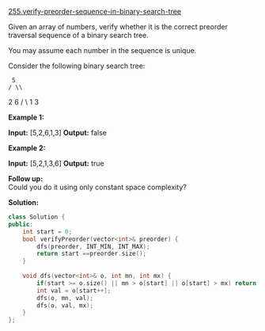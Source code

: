 [255.verify-preorder-sequence-in-binary-search-tree](https://leetcode.com/problems/verify-preorder-sequence-in-binary-search-tree/)  

Given an array of numbers, verify whether it is the correct preorder traversal sequence of a binary search tree.

You may assume each number in the sequence is unique.

Consider the following binary search tree: 

     5
    / \\
   2   6
  / \\
 1   3

**Example 1:**

**Input:** \[5,2,6,1,3\]
**Output:** false

**Example 2:**

**Input:** \[5,2,1,3,6\]
**Output:** true

**Follow up:**  
Could you do it using only constant space complexity?  



**Solution:**  

```cpp
class Solution {
public:
    int start = 0;
    bool verifyPreorder(vector<int>& preorder) {
        dfs(preorder, INT_MIN, INT_MAX);
        return start ==preorder.size();
    }
    
    void dfs(vector<int>& o, int mn, int mx) {
        if(start >= o.size() || mn > o[start] || o[start] > mx) return;
        int val = o[start++];
        dfs(o, mn, val);
        dfs(o, val, mx);
    }
};
```
      